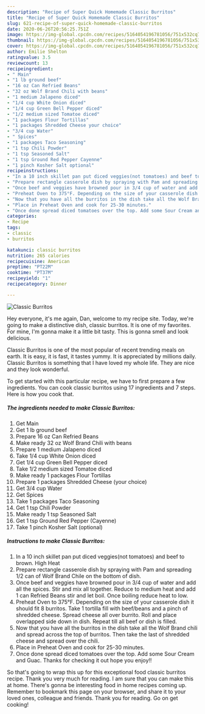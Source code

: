 ```yaml
---
description: "Recipe of Super Quick Homemade Classic Burritos"
title: "Recipe of Super Quick Homemade Classic Burritos"
slug: 621-recipe-of-super-quick-homemade-classic-burritos
date: 2020-06-26T20:56:25.751Z
image: https://img-global.cpcdn.com/recipes/5164054196781056/751x532cq70/classic-burritos-recipe-main-photo.jpg
thumbnail: https://img-global.cpcdn.com/recipes/5164054196781056/751x532cq70/classic-burritos-recipe-main-photo.jpg
cover: https://img-global.cpcdn.com/recipes/5164054196781056/751x532cq70/classic-burritos-recipe-main-photo.jpg
author: Emilie Shelton
ratingvalue: 3.5
reviewcount: 13
recipeingredient:
- " Main"
- "1 lb ground beef"
- "16 oz Can Refried Beans"
- "32 oz Wolf Brand Chili with beans"
- "1 medium Jalapeno diced"
- "1/4 cup White Onion diced"
- "1/4 cup Green Bell Pepper diced"
- "1/2 medium sized Tomatoe diced"
- "1 packages Flour Tortillas"
- "1 packages Shredded Cheese your choice"
- "3/4 cup Water"
- " Spices"
- "1 packages Taco Seasoning"
- "1 tsp Chili Powder"
- "1 tsp Seasoned Salt"
- "1 tsp Ground Red Pepper Cayenne"
- "1 pinch Kosher Salt optional"
recipeinstructions:
- "In a 10 inch skillet pan put diced veggies(not tomatoes) and beef to brown. High Heat"
- "Prepare rectangle casserole dish by spraying with Pam and spreading 1/2 can of Wolf Brand Chile on the bottom of dish."
- "Once beef and veggies have browned pour in 3/4 cup of water and add all the spices. Stir and mix all together. Reduce to medium heat and add 1 can Refried Beans stir and let boil. Once boiling reduce heat to low."
- "Preheat Oven to 375°F. Depending on the size of your casserole dish it should fit 8 burritos. Take 1 tortilla fill with beef/beans and a pinch of shredded cheese. Spread cheese all over burrito. Roll and place overlapped side down in dish. Repeat till all beef or dish is filled."
- "Now that you have all the burritos in the dish take all the Wolf Brand chili and spread across the top of burritos. Then take the last of shredded cheese and spread over the chili."
- "Place in Preheat Oven and cook for 25-30 minutes."
- "Once done spread diced tomatoes over the top. Add some Sour Cream and Guac. Thanks for checking it out hope you enjoy!!"
categories:
- Recipe
tags:
- classic
- burritos

katakunci: classic burritos 
nutrition: 265 calories
recipecuisine: American
preptime: "PT22M"
cooktime: "PT37M"
recipeyield: "1"
recipecategory: Dinner

---
```



![Classic Burritos](https://img-global.cpcdn.com/recipes/5164054196781056/751x532cq70/classic-burritos-recipe-main-photo.jpg)

Hey everyone, it's me again, Dan, welcome to my recipe site. Today, we're going to make a distinctive dish, classic burritos. It is one of my favorites. For mine, I'm gonna make it a little bit tasty. This is gonna smell and look delicious.

Classic Burritos is one of the most popular of recent trending meals on earth. It is easy, it is fast, it tastes yummy. It is appreciated by millions daily. Classic Burritos is something that I have loved my whole life. They are nice and they look wonderful.




To get started with this particular recipe, we have to first prepare a few ingredients. You can cook classic burritos using 17 ingredients and 7 steps. Here is how you cook that.

<!--inarticleads1-->

##### The ingredients needed to make Classic Burritos:

1. Get  Main
1. Get 1 lb ground beef
1. Prepare 16 oz Can Refried Beans
1. Make ready 32 oz Wolf Brand Chili with beans
1. Prepare 1 medium Jalapeno diced
1. Take 1/4 cup White Onion diced
1. Get 1/4 cup Green Bell Pepper diced
1. Take 1/2 medium sized Tomatoe diced
1. Make ready 1 packages Flour Tortillas
1. Prepare 1 packages Shredded Cheese (your choice)
1. Get 3/4 cup Water
1. Get  Spices
1. Take 1 packages Taco Seasoning
1. Get 1 tsp Chili Powder
1. Make ready 1 tsp Seasoned Salt
1. Get 1 tsp Ground Red Pepper (Cayenne)
1. Take 1 pinch Kosher Salt (optional)




<!--inarticleads2-->

##### Instructions to make Classic Burritos:

1. In a 10 inch skillet pan put diced veggies(not tomatoes) and beef to brown. High Heat
1. Prepare rectangle casserole dish by spraying with Pam and spreading 1/2 can of Wolf Brand Chile on the bottom of dish.
1. Once beef and veggies have browned pour in 3/4 cup of water and add all the spices. Stir and mix all together. Reduce to medium heat and add 1 can Refried Beans stir and let boil. Once boiling reduce heat to low.
1. Preheat Oven to 375°F. Depending on the size of your casserole dish it should fit 8 burritos. Take 1 tortilla fill with beef/beans and a pinch of shredded cheese. Spread cheese all over burrito. Roll and place overlapped side down in dish. Repeat till all beef or dish is filled.
1. Now that you have all the burritos in the dish take all the Wolf Brand chili and spread across the top of burritos. Then take the last of shredded cheese and spread over the chili.
1. Place in Preheat Oven and cook for 25-30 minutes.
1. Once done spread diced tomatoes over the top. Add some Sour Cream and Guac. Thanks for checking it out hope you enjoy!!




So that's going to wrap this up for this exceptional food classic burritos recipe. Thank you very much for reading. I am sure that you can make this at home. There's gonna be interesting food in home recipes coming up. Remember to bookmark this page on your browser, and share it to your loved ones, colleague and friends. Thank you for reading. Go on get cooking!
